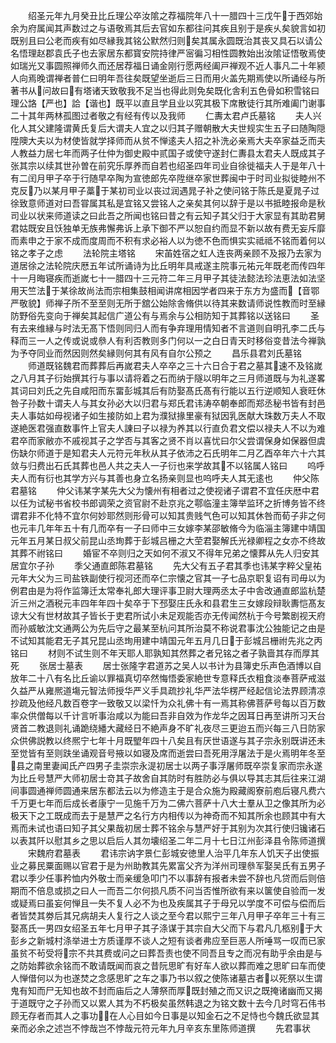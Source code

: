 <!-- { "loadSidebar": true } -->
　　绍圣元年九月癸丑比丘理公卒汝隂之荐福院年八十一腊四十三戊午于西郊始余为府属闻其声数过之与语敬焉其后去官如东都往问其疾且别于是疾乆矣貌言如初既别且曰公老而疾有如尽縁我其铭公默然归则矣其属永圆既治其丧又具石以请公名悟理赵郡袁氏子也去家居东都寳安院持律严宻徧习相性圆教始出汝隂证悟敬焉使如瑞光又事圆照禅师久而还居荐福日诵金刚行愿两经阖戸禅观不近人事凡二十年颍人向焉晚谓禅者普仁曰明年吾往矣既望坐逝后三日而用火盖先期焉使以所诵经与所著书从问故曰有塔诸天致敬我不足当也得此则免矣既化舎利五色骨如积雪铭曰理公詻【严也】詥【谐也】既平以直且学且业以究其极下席散徒行其所难阖门谢事二十其年两林孤图过者敬之有经有传以及我师
　　仁夀太君卢氏墓铭
　　夫人兴化人其父建隆谓黄氏复后大谓夫人宜之以归其子赠朝散大夫世规实生五子曰随陶隠陞隩大夫以为材使皆就学择师而从贫不惮逺夫人招之补洗必亲焉大夫卒家益乏而夫人教益力居七年而两子仕仲为御史殿中贰国子或使守遂封仁夀县太君夫人既成其子张其宗以续其世孙曽在前究乐厚养而自若也绍圣四年司业自徐徙福夫人于是年八十有二闰月甲子卒于行随早卒陶为宣徳郎先卒陞继卒家世葬闽中于时司业拟徙睦州不克反乃以某月甲子藁于某初司业以丧过润遇晁子补之使问铭于陈氏是夏晁子过徐致意师道对曰吾甞属其私是宜铭又尝铭人之亲矣其何以辞于是以书抵睦报命是秋司业以状来师道读之曰此吾之所闻也铭曰昔之有云知子其父归于大家显有其助君舅君姑既安且饫独单无族弗懈弗诉上承下御不严以恕自约而显不新以故有费无妄斥靡而素申之于家不成而度周而不积有求必裕人以为徳不色而惧实实祗祗不铭而着何以铭之孝子之虑
　　法轮院主塔铭
　　宋苖姓宿之虹人连丧两亲顾不及报乃去家为道居徐之法轮院庆厯五年试所诵诗为比丘明年具戒遂主院事元祐元年既老而传四年十一月晦寝疾而逝嵗七十一腊四十三元符二年三月甲子其徒法懿法珍法恵法如法坚用天竺法于某徐故尚法而宗相集鼓相闻讲席相因学者四来于东方为盛而【音鄂严敬貌】师禅子所不至至则无所于舘公始除舎脩供以待其来数请师说性教而时至縁防野俗先变向于禅矣其起信广道公有与焉余与公相防知于其葬铭以送铭曰
　　圣有去来维縁与时法无髙下悟则同归人而有争弃理用情知者不言道则自明孔李二氏与释而三一人之传或说或叅人有利否教则多门何以一之白日青天时移俗变昔法今禅孰为予夺同业而然因则然矣縁则何其有风有自尔公预之
　　昌乐县君刘氏墓铭
　　师道既铭魏君而葬葬后再嵗君夫人卒卒之三十六日合于君之墓其速不及铭嵗之八月其子衍始撰其行与事以请将着之石而纳于隧以明年之三月师道既与为礼遂畧其词曰刘氏之先自咸阳而东畱彭城其后有防娶髙氏髙有行能以五行逆顺知人衰旺休咎子孙数十谓夫人与其女孙必大以归君与郑氏君讳涛卒朝奉郎而郑丞秘书皆有封邑夫人事姑如母视诸子如生接防如上君为濮狱掾里豪有狱因乳医献大珠数万夫人不取遂絶医君强直数事忤上官夫人諌曰子以禄为养其以行直负君文偿以禄夫人不以为难君卒而家敝亦不戚视其子之学否与其客之贤不肖以喜忧曰尔父尝谓保身如保器但虞伤缺尔师道于是知君夫人元符元年秋从其子依沛之石氏明年二月乙酉卒年六十六其敛与归费出石氏其葬也邑人共之夫人一子衍也来学故其不以铭属人铭曰
　　呜呼夫人而有衍也其学方兴与其善也身立名扬亲则显也呜呼夫人其无逺也
　　仲父陈君墓铭
　　仲父讳某字某先大父为懐州有相者过之使视诸子谓君不宜任庆厯中君以任为试秘书省校书郎调荣之资官尉不赴京兆之鄠临潼主簿举监环之折博务皆不终谓君非不化特不宜尔何妙耶然则形骨可以知其贵贱气色可以知其休咎而荀子非之何也元丰几年年五十有几而卒有一子曰师中三女嫁李某邵敏脩今为临淄主簿建中靖国元年五月某日叔父前昆山丞珣葬于彭城吕栅之大茔君娶解氏光禄卿程之女亦不终故其葬不祔铭曰
　　婚宦不卒则归之天如何不淑又不得年兄弟之懐葬从先人归安其居宜尔子孙
　　季父通直郎陈君墓铭
　　先大父有五子君其季也讳某字粹父皇祐元年大父为三司盐铁副使行视河还而卒仁宗懐之官其一子七品京职复诏有司毋以为例君由是为将作监簿迁太常奉礼郎大理评事卫尉大理两丞太子中舎改通直郎监杭楚沂三州之酒税元丰四年年四十矣卒于下邳娶庄氏永和县君生三女嫁段辩耿夀恺髙友谅大父有世材故其子皆长于吏君所试小未足观能否亦无传闻然杭于今号繁剧视天府而孙威敏沈文通两公为先后守之最某至杭问其所治莫不称说君事沈公独能记之由是不试知其能君无子其兄昆山丞珣用建中靖国元年五月几日于彭城吕栅祔先兆之丙铭曰
　　材则不试生则不年天耶人耶孰知其然葬之者兄铭之者子孰啬其存而厚其死
　　张居士墓表
　　居士张隆字君道苏之吴人以书计为县簿史乐声色酒博以自放年二十八有名比丘谕以罪福真切卒然悔悟委家絶世专意释氏衣粗食淡奉菩萨戒滋久益严从雍熈道塲元智法师授华严义手具疏抄礼华严法华楞严经起信论法界顾清凉抄疏及他经凡数百卷字一致敬又以梁忏为众礼佛十有一焉其称佛菩萨号每以百万数率众供僧每以千计言听事治咸以为能曰吾非自效为作龙华之因耳日再至讲所习天台贤首二教退则礼诵跪绕繙大藏经日不絶声身不旷礼夜尽三更迨五而兴每三八日防家众供佛説教以终熈宁七年十月既朢年四十八矣且有厌世语遂与其子宗永别既讲还未至觉皆有至则趺坐诵观音号掖以如寝及席而逝尝曰吾死用浮屠法于是火焉明年冬至县之南里妻闻氏产四男子圭崇宗永湜初居士以两子事浮屠师既卒崇复家而宗永遂为比丘号慧严大师初居士竒其子故舍自其防时有胜防必与俱以导其志其后往来江湖间事圆通禅师圆通来居东都法云以为修造主于是合众施为殿藏阁寮前庖后寝凡费六千万更七年而后成长者康宁一见施千万为二佛六菩萨十八大士羣从卫之像其所为必极天下之工既成而去于是慧严之名行方内相传以为神奇而不知其所余也顾其中有大焉而未试也语曰知子其父果哉初居士葬不铭余与慧严好于其别为次其行使归镵诸石以表其阡以慰其乡之思以启后人其勿壊绍圣二年二月十七日江州彭泽县令陈师道撰
　　宋魏府君墓表
　　君讳宗讷字景仁彭城安徳里人治平几年东人饥天子出使振业之募民粟面赐以官君于是为州助教其先累富父齐为洋州司理叅军娶吴氏有五男子君以季少任事矜恤内外敬士而亲缓急叩门不以事辞有报者未尝不辞也凡贷而后则倍期而不倍息或损之曰人一而吾二尔何损凡质不问当否惟所欲有来以箧使自验而一发或疑焉曰虽妄何惮且一失不复人必不为也及疾属其子于母兄以学度不可偿与偿而后者皆焚其劵后其兄病胡夫人复行之人谈之至今君以熙宁三年八月甲子卒年三十有三娶髙氏一男四女绍圣五年七月甲子其子涤谋于其宗自大父而下与君凡几柩别于大彭乡之新城村涤举进士方质谨厚不谈人之短有谈者弗应至巨恶人所唾骂一叹而已家虽贫不茍受将宗不共其费或问之曰葬吾责也使不同吾且专之而况有助乎余由是与之防始葬欲余铭而不敢请既闻而哀之昔阮思旷有好车人欲以葬而难之思旷曰车而使人惮借何以为也遂焚之念感思旷之车之事乃书以叙之使陈诸墓古者以死祭以生谓鬼有知而尸无知也故不封而庙后之人薄祭而厚既封殖之而又识之既掩诸幽而又揭于道既守之子孙而又以累人其为不朽极矣虽然韩退之为铭文数十去今几时穹石伟书顾无存者而其人之事功在人心目如今日事是以知金石之不足恃也今魏氏欲显其亲而必余之述岂不悖哉岂不悖哉元符元年九月辛亥东里陈师道撰
　　先君事状
